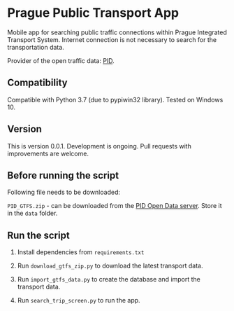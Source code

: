 # Prague Public Transport App
Mobile app for searching public traffic connections within Prague Integrated Transport System.
Internet connection is not necessary to search for the transportation data.

Provider of the open traffic data: <a href="https://pid.cz/">PID</a>.

## Compatibility
Compatible with Python 3.7 (due to pypiwin32 library). Tested on Windows 10.

## Version
This is version 0.0.1. Development is ongoing.
Pull requests with improvements are welcome.

## Before running the script
Following file needs to be downloaded:

`PID_GTFS.zip` - can be downloaded from the <a href="http://data.pid.cz/PID_GTFS.zip">PID Open Data server</a>. Store it in the `data` folder.

## Run the script

1. Install dependencies from `requirements.txt`

2. Run `download_gtfs_zip.py` to download the latest transport data.

3. Run `import_gtfs_data.py` to create the database and import the transport data.

4. Run `search_trip_screen.py` to run the app.
